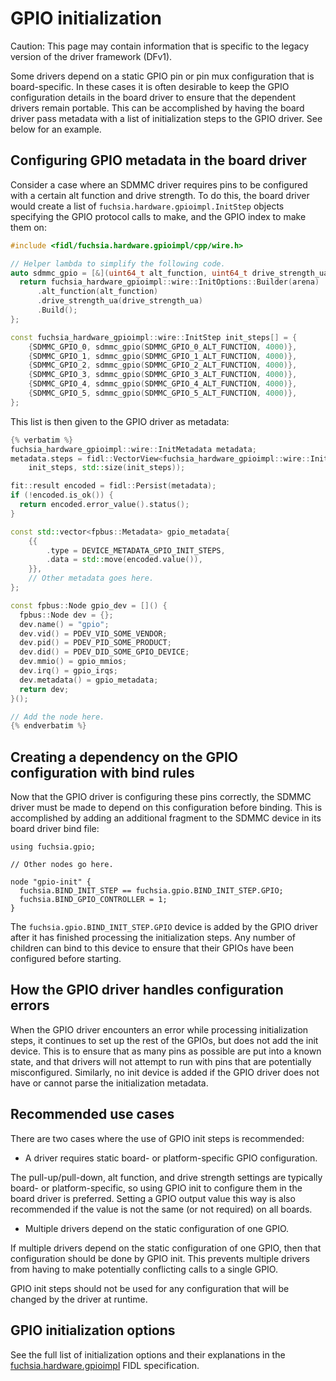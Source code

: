 # GPIO initialization

Caution: This page may contain information that is specific to the legacy
version of the driver framework (DFv1).

Some drivers depend on a static GPIO pin or pin mux configuration that is
board-specific. In these cases it is often desirable to keep the GPIO
configuration details in the board driver to ensure that the dependent drivers
remain portable. This can be accomplished by having the board driver pass
metadata with a list of initialization steps to the GPIO driver. See below for
an example.

## Configuring GPIO metadata in the board driver

Consider a case where an SDMMC driver requires pins to be configured with a
certain alt function and drive strength. To do this, the board driver would
create a list of `fuchsia.hardware.gpioimpl.InitStep` objects specifying the
GPIO protocol calls to make, and the GPIO index to make them on:

```cpp
#include <fidl/fuchsia.hardware.gpioimpl/cpp/wire.h>

// Helper lambda to simplify the following code.
auto sdmmc_gpio = [&](uint64_t alt_function, uint64_t drive_strength_ua) {
  return fuchsia_hardware_gpioimpl::wire::InitOptions::Builder(arena)
      .alt_function(alt_function)
      .drive_strength_ua(drive_strength_ua)
      .Build();
};

const fuchsia_hardware_gpioimpl::wire::InitStep init_steps[] = {
    {SDMMC_GPIO_0, sdmmc_gpio(SDMMC_GPIO_0_ALT_FUNCTION, 4000)},
    {SDMMC_GPIO_1, sdmmc_gpio(SDMMC_GPIO_1_ALT_FUNCTION, 4000)},
    {SDMMC_GPIO_2, sdmmc_gpio(SDMMC_GPIO_2_ALT_FUNCTION, 4000)},
    {SDMMC_GPIO_3, sdmmc_gpio(SDMMC_GPIO_3_ALT_FUNCTION, 4000)},
    {SDMMC_GPIO_4, sdmmc_gpio(SDMMC_GPIO_4_ALT_FUNCTION, 4000)},
    {SDMMC_GPIO_5, sdmmc_gpio(SDMMC_GPIO_5_ALT_FUNCTION, 4000)},
};
```

This list is then given to the GPIO driver as metadata:

```cpp
{% verbatim %}
fuchsia_hardware_gpioimpl::wire::InitMetadata metadata;
metadata.steps = fidl::VectorView<fuchsia_hardware_gpioimpl::wire::InitStep>::FromExternal(
    init_steps, std::size(init_steps));

fit::result encoded = fidl::Persist(metadata);
if (!encoded.is_ok()) {
  return encoded.error_value().status();
}

const std::vector<fpbus::Metadata> gpio_metadata{
    {{
        .type = DEVICE_METADATA_GPIO_INIT_STEPS,
        .data = std::move(encoded.value()),
    }},
    // Other metadata goes here.
};

const fpbus::Node gpio_dev = []() {
  fpbus::Node dev = {};
  dev.name() = "gpio";
  dev.vid() = PDEV_VID_SOME_VENDOR;
  dev.pid() = PDEV_PID_SOME_PRODUCT;
  dev.did() = PDEV_DID_SOME_GPIO_DEVICE;
  dev.mmio() = gpio_mmios;
  dev.irq() = gpio_irqs;
  dev.metadata() = gpio_metadata;
  return dev;
}();

// Add the node here.
{% endverbatim %}
```

## Creating a dependency on the GPIO configuration with bind rules

Now that the GPIO driver is configuring these pins correctly, the SDMMC driver
must be made to depend on this configuration before binding. This is
accomplished by adding an additional fragment to the SDMMC device in its board
driver bind file:

```none
using fuchsia.gpio;

// Other nodes go here.

node "gpio-init" {
  fuchsia.BIND_INIT_STEP == fuchsia.gpio.BIND_INIT_STEP.GPIO;
  fuchsia.BIND_GPIO_CONTROLLER = 1;
}
```

The `fuchsia.gpio.BIND_INIT_STEP.GPIO` device is added by the GPIO driver after
it has finished processing the initialization steps. Any number of children can
bind to this device to ensure that their GPIOs have been configured before
starting.

## How the GPIO driver handles configuration errors

When the GPIO driver encounters an error while processing initialization steps,
it continues to set up the rest of the GPIOs, but does not add the init device.
This is to ensure that as many pins as possible are put into a known state, and
that drivers will not attempt to run with pins that are potentially
misconfigured. Similarly, no init device is added if the GPIO driver does not
have or cannot parse the initialization metadata.

## Recommended use cases

There are two cases where the use of GPIO init steps is recommended:

- A driver requires static board- or platform-specific GPIO configuration.

The pull-up/pull-down, alt function, and drive strength settings are typically
board- or platform-specific, so using GPIO init to configure them in the board
driver is preferred. Setting a GPIO output value this way is also recommended if
the value is not the same (or not required) on all boards.

- Multiple drivers depend on the static configuration of one GPIO.

If multiple drivers depend on the static configuration of one GPIO, then that
configuration should be done by GPIO init. This prevents multiple drivers from
having to make potentially conflicting calls to a single GPIO.

GPIO init steps should not be used for any configuration that will be changed by
the driver at runtime.

## GPIO initialization options

See the full list of initialization options and their explanations in the
[fuchsia.hardware.gpioimpl](/sdk/fidl/fuchsia.hardware.gpioimpl/init.fidl) FIDL
specification.
